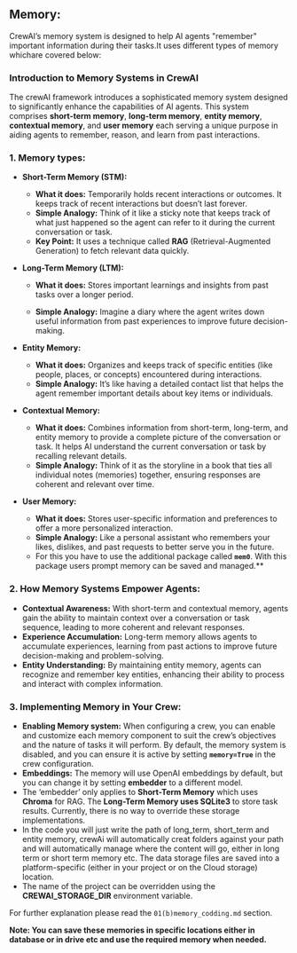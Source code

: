 ## Memory:

CrewAI’s memory system is designed to help AI agents "remember" important information during their tasks.It uses different types of memory whichare covered below:

### Introduction to Memory Systems in CrewAI

The crewAI framework introduces a sophisticated memory system designed to significantly enhance the capabilities of AI agents. This system comprises **short-term memory**, **long-term memory**, **entity memory**, **contextual memory**, and **user memory** each serving a unique purpose in aiding agents to remember, reason, and learn from past interactions.

### 1. Memory types:

- **Short-Term Memory (STM):**
  - **What it does:** Temporarily holds recent interactions or outcomes. It keeps track of recent interactions but doesn’t last forever.
  - **Simple Analogy:** Think of it like a sticky note that keeps track of what just happened so the agent can refer to it during the current conversation or task.
  - **Key Point:** It uses a technique called **RAG** (Retrieval-Augmented Generation) to fetch relevant data quickly.
- **Long-Term Memory (LTM):**

  - **What it does:** Stores important learnings and insights from past tasks over a longer period.

  - **Simple Analogy:** Imagine a diary where the agent writes down useful information from past experiences to improve future decision-making.

- **Entity Memory:**
  - **What it does:** Organizes and keeps track of specific entities (like people, places, or concepts) encountered during interactions.
  - **Simple Analogy:** It’s like having a detailed contact list that helps the agent remember important details about key items or individuals.
- **Contextual Memory:**
  - **What it does:** Combines information from short-term, long-term, and entity memory to provide a complete picture of the conversation or task. It helps AI understand the current conversation or task by recalling relevant details.
  - **Simple Analogy:** Think of it as the storyline in a book that ties all individual notes (memories) together, ensuring responses are coherent and relevant over time.
- **User Memory:**
  - **What it does:** Stores user-specific information and preferences to offer a more personalized interaction.
  - **Simple Analogy:** Like a personal assistant who remembers your likes, dislikes, and past requests to better serve you in the future.
  - For this you have to use the additional package called **`mem0`**. With this package users prompt memory can be saved and managed.\*\*

### 2. How Memory Systems Empower Agents:

- **Contextual Awareness:** With short-term and contextual memory, agents gain the ability to maintain context over a conversation or task sequence, leading to more coherent and relevant responses.
- **Experience Accumulation:** Long-term memory allows agents to accumulate experiences, learning from past actions to improve future decision-making and problem-solving.
- **Entity Understanding:** By maintaining entity memory, agents can recognize and remember key entities, enhancing their ability to process and interact with complex information.

### 3. Implementing Memory in Your Crew:

- **Enabling Memory system:** When configuring a crew, you can enable and customize each memory component to suit the crew’s objectives and the nature of tasks it will perform. By default, the memory system is disabled, and you can ensure it is active by setting **`memory=True`** in the crew configuration.
- **Embeddings:** The memory will use OpenAI embeddings by default, but you can change it by setting **embedder** to a different model.
- The ‘embedder’ only applies to **Short-Term Memory** which uses **Chroma** for RAG. The **Long-Term Memory uses SQLite3** to store task results. Currently, there is no way to override these storage implementations.
- In the code you will just write the path of long_term, short_term and entity memory, crewAi will automatically creat folders against your path and will automatically manage where the content will go, either in long term or short term memory etc. The data storage files are saved into a platform-specific (either in your project or on the Cloud storage) location.
- The name of the project can be overridden using the **CREWAI_STORAGE_DIR** environment variable.

For further explanation please read the `01(b)memory_codding.md` section.

**Note: You can save these memories in specific locations either in database or in drive etc and use the required memory when needed.**

